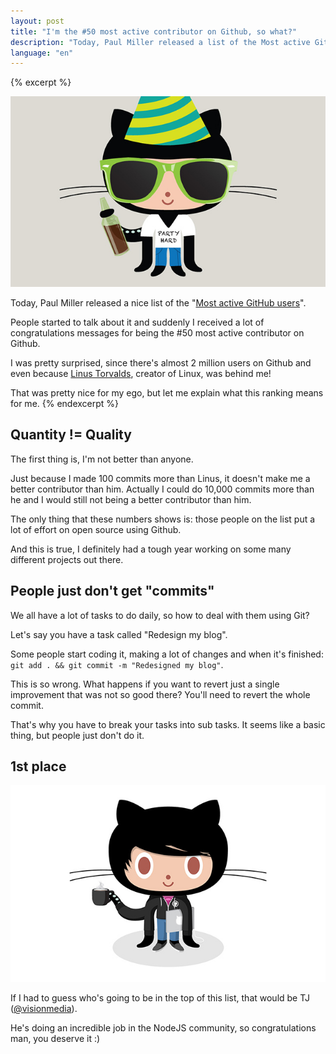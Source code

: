 ```yaml
---
layout: post
title: "I'm the #50 most active contributor on Github, so what?"
description: "Today, Paul Miller released a list of the Most active GitHub users. People started to talk about it and suddenly I received a lot of congratulations messages for being the #50 most active contributor on Github. I was pretty surprised, since there's almost 3 million users on Github and even because Linus Torvalds, creator of Linux, was behind me! That was pretty nice for my ego, but let me explain what this ranking means for real."
language: "en"
---
```


{% excerpt %}

![OctoParty](/assets/img/posts/octoparty.jpg)

Today, Paul Miller released a nice list of the "[Most active GitHub users](https://gist.github.com/2657075)".

People started to talk about it and suddenly I received a lot of congratulations messages for being the #50 most active contributor on Github.

I was pretty surprised, since there's almost 2 million users on Github and even because [Linus Torvalds](http://en.wikipedia.org/wiki/Linus_Torvalds), creator of Linux, was behind me!

That was pretty nice for my ego, but let me explain what this ranking means for me.
{% endexcerpt %}

## Quantity != Quality

The first thing is, I'm not better than anyone.

Just because I made 100 commits more than Linus, it doesn't make me a better contributor than him. Actually I could do 10,000 commits more than he and I would still not being a better contributor than him.

The only thing that these numbers shows is: those people on the list put a lot of effort on open source using Github.

And this is true, I definitely had a tough year working on some many different projects out there.

## People just don't get "commits"

We all have a lot of tasks to do daily, so how to deal with them using Git?

Let's say you have a task called "Redesign my blog".

Some people start coding it, making a lot of changes and when it's finished: `git add . && git commit -m "Redesigned my blog"`.

This is so wrong. What happens if you want to revert just a single improvement that was not so good there? You'll need to revert the whole commit.

That's why you have to break your tasks into sub tasks. It seems like a basic thing, but people just don't do it.

## 1st place

![OctoTJ](/assets/img/posts/octotj.jpg)

If I had to guess who's going to be in the top of this list, that would be TJ ([@visionmedia](http://github.com/visionmedia)).

He's doing an incredible job in the NodeJS community, so congratulations man, you deserve it :)